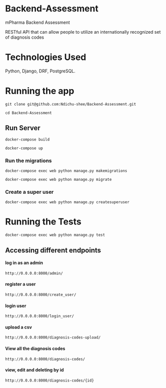 # Backend-Assessment
mPharma Backend Assessment

RESTful API that can allow people to utilize an internationally recognized set of diagnosis codes


# Technologies Used
Python, Django, DRF, PostgreSQL.

# Running the app
 `git clone git@github.com:Ndichu-shee/Backend-Assessment.git`
 
 `cd Backend-Assessment`
 
 ## Run Server
 `docker-compose build`
 
 `docker-compose up`
 ### Run the migrations 
 `docker-compose exec web python manage.py makemigrations`
 
 `docker-compose exec web python manage.py migrate`
 ### Create a super user
`docker-compose exec web python manage.py createsuperuser`

 
 # Running the Tests

   `docker-compose exec web python manage.py test`
   
 ## Accessing different endpoints
 
 #### log in as an admin
 `http://0.0.0.0:8000/admin/`
 
 #### register a user
 `http://0.0.0.0:8000/create_user/` 
 
 #### login user
  `http://0.0.0.0:8000/login_user/`
  
 #### upload a csv
  `http://0.0.0.0:8000/diagnosis-codes-upload/`
  
 #### View all the diagnosis codes
  `http://0.0.0.0:8000/diagnosis-codes/`
  
  #### view, edit and deleting by id 
  `http://0.0.0.0:8000/diagnosis-codes/{id}`
 


